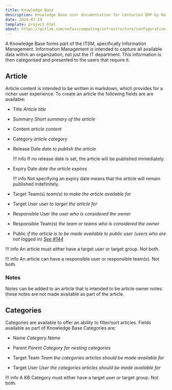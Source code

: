 ```yaml
---
title: Knowledge Base
description: Knowledge Base user documentation for Centurion ERP by No Fuss Computing
date: 2024-07-19
template: project.html
about: https://gitlab.com/nofusscomputing/infrastructure/configuration-management/centurion_erp
---
```


A Knowledge Base forms part of the ITSM, specifically Information Management. Information Management is intended to capture all available data within an organization, not just the IT department. This information is then categorised and presented to the users that require it.


## Article

Article content is intended to be written in markdown, which provides for a richer user experience. To create an article the following fields are are available:

- Title _Article title_

- Summary _Short summary of the article_

- Content _article content_

- Category _article category_

- Release Date _date to publish the article_

    !!! info
        If no release date is set, the article will be published immediately.

- Expiry Date _date the article expires_

    !!! info
        Not specifying an expiry date means that the article will remain published indefinitely.

- Target Team(s) _team(s) to make the article available for_

- Target User _user to target the article for_

- Responsible User _the user who is considered the owner_

- Responsible Team(s) _the team or teams who is considered the owner_

- Public _if the article is to be made available to public user (users who are not logged in)_ _[See #144](https://gitlab.com/nofusscomputing/projects/centurion_erp/-/issues/144)_

!!! info
    An article must either have a target user or target group. Not both.

!!! info
    An article can have a responsible user or responsible team(s). Not both.


### Notes

Notes can be added to an article that is intended to be article owner notes. these notes are not made available as part of the article.


## Categories

Categories are available to offer an ability to filter/sort articles. Fields available as part of Knowledge Base Categories are:

- Name _Category Name_

- Parent _Parent Category for nesting categories_

- Target Team _Team the categories articles should be made available for_

- Target User _User the categories articles should be made available for_

!!! info
    A KB Category must either have a target user or target group. Not both.
